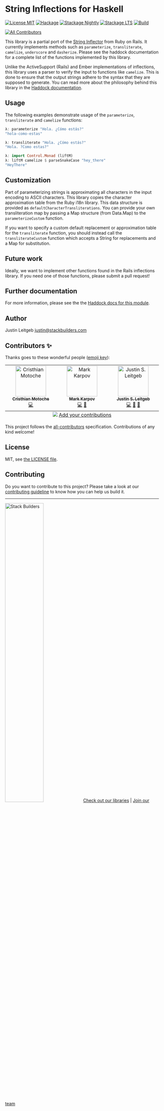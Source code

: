# String Inflections for Haskell

[![License MIT](https://img.shields.io/badge/license-MIT-brightgreen.svg)](http://opensource.org/licenses/MIT)
[![Hackage](https://img.shields.io/hackage/v/inflections.svg)](http://hackage.haskell.org/package/inflections)
[![Stackage Nightly](http://stackage.org/package/inflections/badge/nightly)](http://stackage.org/nightly/package/inflections)
[![Stackage LTS](http://stackage.org/package/inflections/badge/lts)](http://stackage.org/lts/package/inflections)
[![Build](https://github.com/stackbuilders/inflections-hs/actions/workflows/build.yml/badge.svg)](https://github.com/stackbuilders/inflections-hs/actions/workflows/build.yml)

<!-- ALL-CONTRIBUTORS-BADGE:START - Do not remove or modify this section -->
[![All Contributors](https://img.shields.io/badge/all_contributors-3-orange.svg?style=flat-square)](#contributors-)
<!-- ALL-CONTRIBUTORS-BADGE:END -->

This library is a partial port of the
[String Inflector](http://api.rubyonrails.org/classes/ActiveSupport/Inflector.html)
from Ruby on Rails. It currently implements methods such as `parameterize`,
`transliterate`, `camelize`, `underscore` and `dasherize`. Please see the
haddock documentation for a complete list of the functions implemented by this
library.

Unlike the ActiveSupport (Rails) and Ember implementations of inflections, this
library uses a parser to verify the input to functions like `camelize`. This is
done to ensure that the output strings adhere to the syntax that they are
supposed to generate. You can read more about the philosophy behind this library
in the
[Haddock documentation](http://hackage.haskell.org/package/inflections/docs/Text-Inflections.html).

## Usage

The following examples demonstrate usage of the `parameterize`, `transliterate`
and `camelize` functions:

```haskell
λ: parameterize "Hola. ¿Cómo estás?"
"hola-como-estas"

λ: transliterate "Hola. ¿Cómo estás?"
"Hola. ?Como estas?"

λ: import Control.Monad (liftM)
λ: liftM camelize $ parseSnakeCase "hey_there"
"HeyThere"
```

## Customization

Part of parameterizing strings is approximating all characters in the input
encoding to ASCII characters. This library copies the character approximation
table from the Ruby i18n library. This data structure is provided as
`defaultCharacterTransliterations`. You can provide your own transliteration map
by passing a Map structure (from Data.Map) to the `parameterizeCustom` function.

If you want to specify a custom default replacement or approximation table for
the `transliterate` function, you should instead call the `transliterateCustom`
function which accepts a String for replacements and a Map for substitution.

## Future work

Ideally, we want to implement other functions found in the Rails
inflections library. If you need one of those functions, please submit a pull request!

## Further documentation

For more information, please see the the
[Haddock docs for this module](http://hackage.haskell.org/package/inflections/docs/Text-Inflections.html).

## Author

Justin Leitgeb <justin@stackbuilders.com>

## Contributors ✨

Thanks goes to these wonderful people ([emoji key](https://allcontributors.org/docs/en/emoji-key)):

<!-- ALL-CONTRIBUTORS-LIST:START - Do not remove or modify this section -->
<!-- prettier-ignore-start -->
<!-- markdownlint-disable -->
<table>
  <tbody>
    <tr>
      <td align="center" valign="top" width="14.28%"><a href="https://cristhianmotoche.github.io/"><img src="https://avatars.githubusercontent.com/u/8370088?v=4?s=100" width="100px;" alt="Cristhian Motoche"/><br /><sub><b>Cristhian Motoche</b></sub></a><br /><a href="https://github.com/stackbuilders/inflections-hs/commits?author=CristhianMotoche" title="Code">💻</a></td>
      <td align="center" valign="top" width="14.28%"><a href="https://markkarpov.com/"><img src="https://avatars.githubusercontent.com/u/8165792?v=4?s=100" width="100px;" alt="Mark Karpov"/><br /><sub><b>Mark Karpov</b></sub></a><br /><a href="https://github.com/stackbuilders/inflections-hs/commits?author=mrkkrp" title="Code">💻</a> <a href="https://github.com/stackbuilders/inflections-hs/commits?author=mrkkrp" title="Documentation">📖</a></td>
      <td align="center" valign="top" width="14.28%"><a href="https://www.stackbuilders.com/news/author/justin-leitgeb"><img src="https://avatars.githubusercontent.com/u/9977?v=4?s=100" width="100px;" alt="Justin S. Leitgeb"/><br /><sub><b>Justin S. Leitgeb</b></sub></a><br /><a href="https://github.com/stackbuilders/inflections-hs/commits?author=jsl" title="Code">💻</a> <a href="https://github.com/stackbuilders/inflections-hs/commits?author=jsl" title="Documentation">📖</a> <a href="#ideas-jsl" title="Ideas, Planning, & Feedback">🤔</a></td>
    </tr>
  </tbody>
  <tfoot>
    <tr>
      <td align="center" size="13px" colspan="7">
        <img src="https://raw.githubusercontent.com/all-contributors/all-contributors-cli/1b8533af435da9854653492b1327a23a4dbd0a10/assets/logo-small.svg">
          <a href="https://all-contributors.js.org/docs/en/bot/usage">Add your contributions</a>
        </img>
      </td>
    </tr>
  </tfoot>
</table>

<!-- markdownlint-restore -->
<!-- prettier-ignore-end -->

<!-- ALL-CONTRIBUTORS-LIST:END -->

This project follows the [all-contributors](https://github.com/all-contributors/all-contributors) specification. Contributions of any kind welcome!

## License

MIT, see [the LICENSE file](LICENSE).

## Contributing

Do you want to contribute to this project? Please take a look at our [contributing guideline](/docs/CONTRIBUTING.md) to know how you can help us build it.

---
<img src="https://cdn.stackbuilders.com/media/images/Sb-supports.original.png" alt="Stack Builders" width="50%"></img>
[Check out our libraries](https://github.com/stackbuilders/) | [Join our team](https://www.stackbuilders.com/join-us/)
